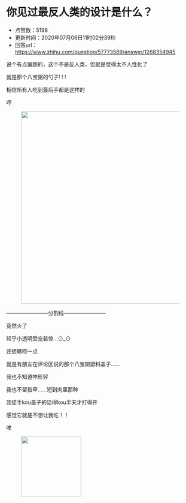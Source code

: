 # 你见过最反人类的设计是什么？
- 点赞数：5198
- 更新时间：2020年07月06日11时02分39秒
- 回答url：https://www.zhihu.com/question/57773589/answer/1268354945
<body>
 <p data-pid="TOoUbElC">说个有点偏题的，这个不是反人类，但就是觉得太不人性化了</p>
 <p data-pid="ty7V76wC">就是那个八宝粥的勺子! ! !</p>
 <p data-pid="Y6ZjVoEq">相信所有人吃到最后手都是这样的</p>
 <p data-pid="E6Wl8v4t">哼</p>
 <figure data-size="small">
  <img src="https://picx.zhimg.com/50/v2-ed920fa0ba4158bada13647a4be0593c_720w.jpg?source=1940ef5c" data-rawwidth="513" data-rawheight="514" data-size="small" data-original-token="v2-fb1efbc8b5c1e6685d1dcb85d9df33e1" data-default-watermark-src="https://picx.zhimg.com/50/v2-ed920fa0ba4158bada13647a4be0593c_720w.jpg?source=1940ef5c" class="origin_image zh-lightbox-thumb" width="513" data-original="https://pic1.zhimg.com/v2-ed920fa0ba4158bada13647a4be0593c_r.jpg?source=1940ef5c">
 </figure>
 <p data-pid="K7_qU7Xr">————————分割线————————</p>
 <p data-pid="8TGG1Oo6">竟然火了</p>
 <p data-pid="rBGgQ0qv">知乎小透明受宠若惊…⊙_⊙</p>
 <p data-pid="4WfkKjVV">还想瞎唠一点</p>
 <p data-pid="uIjl6mL_">就是有朋友在评论区说的那个八宝粥塑料盖子……</p>
 <p data-pid="H57-kzk7">我也不知道咋形容</p>
 <p data-pid="LWuD6t6H">我也不留指甲……短到肉里那种</p>
 <p data-pid="XqYY4L-l">我徒手kou盖子的话得kou半天才打得开</p>
 <p data-pid="U35pR-Qj">感觉它就是不想让我吃！！</p>
 <p data-pid="_wNCCF44">唉</p>
 <figure data-size="normal">
  <img src="https://picx.zhimg.com/50/v2-54f69cc1f771c5951c45004022400d19_720w.jpg?source=1940ef5c" data-rawwidth="160" data-rawheight="160" data-size="normal" data-original-token="v2-54f69cc1f771c5951c45004022400d19" class="content_image" width="160">
 </figure>
 <p></p>
</body>